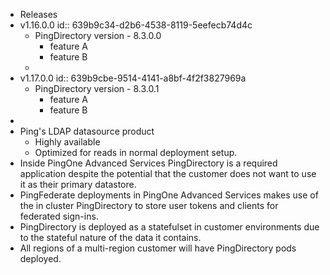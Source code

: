 - Releases
- v1.16.0.0
  id:: 639b9c34-d2b6-4538-8119-5eefecb74d4c
	- PingDirectory version - 8.3.0.0
		- feature A
		- feature B
	-
- v1.17.0.0
  id:: 639b9cbe-9514-4141-a8bf-4f2f3827969a
	- PingDirectory version - 8.3.0.1
		- feature A
		- feature B
-
- Ping's LDAP datasource product
	- Highly available
	- Optimized for reads in normal deployment setup.
- Inside PingOne Advanced Services PingDirectory is a required application despite the potential that the customer does not want to use it as their primary datastore.
- PingFederate deployments in PingOne Advanced Services makes use of the in cluster PingDirectory to store user tokens and clients for federated sign-ins.
- PingDirectory is deployed as a statefulset in customer environments due to the stateful nature of the data it contains.
- All regions of a multi-region customer will have PingDirectory pods deployed.